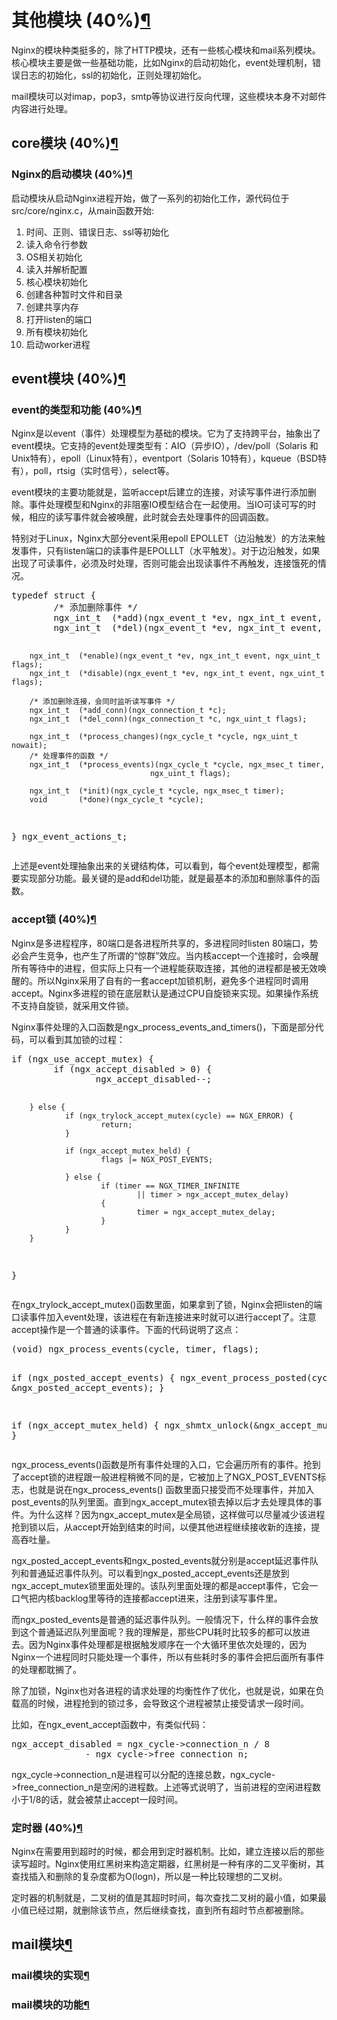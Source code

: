 
            
  <div class="section" id="id1">
<h1>其他模块 (40%)<a class="headerlink" href="#id1" title="永久链接至标题">¶</a></h1>
<p>Nginx的模块种类挺多的，除了HTTP模块，还有一些核心模块和mail系列模块。核心模块主要是做一些基础功能，比如Nginx的启动初始化，event处理机制，错误日志的初始化，ssl的初始化，正则处理初始化。</p>
<p>mail模块可以对imap，pop3，smtp等协议进行反向代理，这些模块本身不对邮件内容进行处理。</p>
<div class="section" id="core-40">
<h2>core模块 (40%)<a class="headerlink" href="#core-40" title="永久链接至标题">¶</a></h2>
<div class="section" id="nginx-40">
<h3>Nginx的启动模块 (40%)<a class="headerlink" href="#nginx-40" title="永久链接至标题">¶</a></h3>
<p>启动模块从启动Nginx进程开始，做了一系列的初始化工作，源代码位于src/core/nginx.c，从main函数开始:</p>
<ol class="arabic simple">
<li>时间、正则、错误日志、ssl等初始化</li>
<li>读入命令行参数</li>
<li>OS相关初始化</li>
<li>读入并解析配置</li>
<li>核心模块初始化</li>
<li>创建各种暂时文件和目录</li>
<li>创建共享内存</li>
<li>打开listen的端口</li>
<li>所有模块初始化</li>
<li>启动worker进程</li>
</ol>
</div>
</div>
<div class="section" id="event-40">
<h2>event模块 (40%)<a class="headerlink" href="#event-40" title="永久链接至标题">¶</a></h2>
<div class="section" id="id2">
<h3>event的类型和功能 (40%)<a class="headerlink" href="#id2" title="永久链接至标题">¶</a></h3>
<p>Nginx是以event（事件）处理模型为基础的模块。它为了支持跨平台，抽象出了event模块。它支持的event处理类型有：AIO（异步IO），/dev/poll（Solaris 和Unix特有），epoll（Linux特有），eventport（Solaris 10特有），kqueue（BSD特有），poll，rtsig（实时信号），select等。</p>
<p>event模块的主要功能就是，监听accept后建立的连接，对读写事件进行添加删除。事件处理模型和Nginx的非阻塞IO模型结合在一起使用。当IO可读可写的时候，相应的读写事件就会被唤醒，此时就会去处理事件的回调函数。</p>
<p>特别对于Linux，Nginx大部分event采用epoll EPOLLET（边沿触发）的方法来触发事件，只有listen端口的读事件是EPOLLLT（水平触发）。对于边沿触发，如果出现了可读事件，必须及时处理，否则可能会出现读事件不再触发，连接饿死的情况。</p>
<div class="code c highlight-python"><pre>typedef struct {
        /* 添加删除事件 */
        ngx_int_t  (*add)(ngx_event_t *ev, ngx_int_t event, ngx_uint_t flags);
        ngx_int_t  (*del)(ngx_event_t *ev, ngx_int_t event, ngx_uint_t flags);

        ngx_int_t  (*enable)(ngx_event_t *ev, ngx_int_t event, ngx_uint_t flags);
        ngx_int_t  (*disable)(ngx_event_t *ev, ngx_int_t event, ngx_uint_t flags);

        /* 添加删除连接，会同时监听读写事件 */
        ngx_int_t  (*add_conn)(ngx_connection_t *c);
        ngx_int_t  (*del_conn)(ngx_connection_t *c, ngx_uint_t flags);

        ngx_int_t  (*process_changes)(ngx_cycle_t *cycle, ngx_uint_t nowait);
        /* 处理事件的函数 */
        ngx_int_t  (*process_events)(ngx_cycle_t *cycle, ngx_msec_t timer,
                                   ngx_uint_t flags);

        ngx_int_t  (*init)(ngx_cycle_t *cycle, ngx_msec_t timer);
        void       (*done)(ngx_cycle_t *cycle);
} ngx_event_actions_t;</pre>
</div>
<p>上述是event处理抽象出来的关键结构体，可以看到，每个event处理模型，都需要实现部分功能。最关键的是add和del功能，就是最基本的添加和删除事件的函数。</p>
</div>
<div class="section" id="accept-40">
<h3>accept锁 (40%)<a class="headerlink" href="#accept-40" title="永久链接至标题">¶</a></h3>
<p>Nginx是多进程程序，80端口是各进程所共享的，多进程同时listen 80端口，势必会产生竞争，也产生了所谓的“惊群”效应。当内核accept一个连接时，会唤醒所有等待中的进程，但实际上只有一个进程能获取连接，其他的进程都是被无效唤醒的。所以Nginx采用了自有的一套accept加锁机制，避免多个进程同时调用accept。Nginx多进程的锁在底层默认是通过CPU自旋锁来实现。如果操作系统不支持自旋锁，就采用文件锁。</p>
<p>Nginx事件处理的入口函数是ngx_process_events_and_timers()，下面是部分代码，可以看到其加锁的过程：</p>
<div class="code c highlight-python"><pre>if (ngx_use_accept_mutex) {
        if (ngx_accept_disabled > 0) {
                ngx_accept_disabled--;

        } else {
                if (ngx_trylock_accept_mutex(cycle) == NGX_ERROR) {
                        return;
                }

                if (ngx_accept_mutex_held) {
                        flags |= NGX_POST_EVENTS;

                } else {
                        if (timer == NGX_TIMER_INFINITE
                                || timer > ngx_accept_mutex_delay)
                        {
                                timer = ngx_accept_mutex_delay;
                        }
                }
        }
}</pre>
</div>
<p>在ngx_trylock_accept_mutex()函数里面，如果拿到了锁，Nginx会把listen的端口读事件加入event处理，该进程在有新连接进来时就可以进行accept了。注意accept操作是一个普通的读事件。下面的代码说明了这点：</p>
<div class="code c highlight-python"><pre>(void) ngx_process_events(cycle, timer, flags);

if (ngx_posted_accept_events) {
        ngx_event_process_posted(cycle, &ngx_posted_accept_events);
}

if (ngx_accept_mutex_held) {
        ngx_shmtx_unlock(&ngx_accept_mutex);
}</pre>
</div>
<p>ngx_process_events()函数是所有事件处理的入口，它会遍历所有的事件。抢到了accept锁的进程跟一般进程稍微不同的是，它被加上了NGX_POST_EVENTS标志，也就是说在ngx_process_events() 函数里面只接受而不处理事件，并加入post_events的队列里面。直到ngx_accept_mutex锁去掉以后才去处理具体的事件。为什么这样？因为ngx_accept_mutex是全局锁，这样做可以尽量减少该进程抢到锁以后，从accept开始到结束的时间，以便其他进程继续接收新的连接，提高吞吐量。</p>
<p>ngx_posted_accept_events和ngx_posted_events就分别是accept延迟事件队列和普通延迟事件队列。可以看到ngx_posted_accept_events还是放到ngx_accept_mutex锁里面处理的。该队列里面处理的都是accept事件，它会一口气把内核backlog里等待的连接都accept进来，注册到读写事件里。</p>
<p>而ngx_posted_events是普通的延迟事件队列。一般情况下，什么样的事件会放到这个普通延迟队列里面呢？我的理解是，那些CPU耗时比较多的都可以放进去。因为Nginx事件处理都是根据触发顺序在一个大循环里依次处理的，因为Nginx一个进程同时只能处理一个事件，所以有些耗时多的事件会把后面所有事件的处理都耽搁了。</p>
<p>除了加锁，Nginx也对各进程的请求处理的均衡性作了优化，也就是说，如果在负载高的时候，进程抢到的锁过多，会导致这个进程被禁止接受请求一段时间。</p>
<p>比如，在ngx_event_accept函数中，有类似代码：</p>
<div class="code c highlight-python"><pre>ngx_accept_disabled = ngx_cycle->connection_n / 8
              - ngx_cycle->free_connection_n;</pre>
</div>
<p>ngx_cycle->connection_n是进程可以分配的连接总数，ngx_cycle->free_connection_n是空闲的进程数。上述等式说明了，当前进程的空闲进程数小于1/8的话，就会被禁止accept一段时间。</p>
</div>
<div class="section" id="id3">
<h3>定时器 (40%)<a class="headerlink" href="#id3" title="永久链接至标题">¶</a></h3>
<p>Nginx在需要用到超时的时候，都会用到定时器机制。比如，建立连接以后的那些读写超时。Nginx使用红黑树来构造定期器，红黑树是一种有序的二叉平衡树，其查找插入和删除的复杂度都为O(logn)，所以是一种比较理想的二叉树。</p>
<p>定时器的机制就是，二叉树的值是其超时时间，每次查找二叉树的最小值，如果最小值已经过期，就删除该节点，然后继续查找，直到所有超时节点都被删除。</p>
</div>
</div>
<div class="section" id="mail">
<h2>mail模块<a class="headerlink" href="#mail" title="永久链接至标题">¶</a></h2>
<div class="section" id="id4">
<h3>mail模块的实现<a class="headerlink" href="#id4" title="永久链接至标题">¶</a></h3>
</div>
<div class="section" id="id5">
<h3>mail模块的功能<a class="headerlink" href="#id5" title="永久链接至标题">¶</a></h3>
</div>
</div>
</div>


          